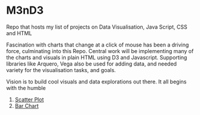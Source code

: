 # M3nD3
Repo that hosts my list of projects on Data Visualisation, Java Script, CSS and HTML

Fascination with charts that change at a click of mouse has been a driving force, culminating into this Repo. Central work will be implementing 
many of the charts and visuals in plain HTML using D3 and Javascript. Supporting libraries like Arquero, Vega also be used for adding data, and 
needed variety for the visualisation tasks, and goals.

Vision is to build cool visuals and data explorations out there. It all begins with the humble

1. [Scatter Plot](https://raw.githubusercontent.com/Kamalabot/M3nD3/main/ScatterPlot.html)
2. [Bar Chart](https://raw.githubusercontent.com/Kamalabot/M3nD3/main/barChart.html)

